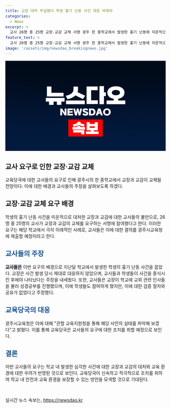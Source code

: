 ```yaml
---
title: 교장 대처 부실했다 학생 흉기 난동 사건 대응 바꿔야
categories:
  - News
excerpt: >
  교사 26명 중 25명 교장·교감 교체 서명 광주 한 중학교에서 발생한 흉기 난동에 미온적으로 대응한 교장과 교감을 교체해달라는 요구가 제기되었다. 학교 교사 대부분이 참여한 이 서명은 이례적이며, 광주시교육청은 해당 사안의 실태를 파악하기 위해 관할 교육지원청을 통해 조사할 예정이다. 교사들은 흉기 난동 발생 시 교장의 미온적 대응과 학교 내 성경공부 등을 지적하며, 교장과 교감의 교체를 요구하고 있다.
feature_text: >
  교사 26명 중 25명 교장·교감 교체 서명 광주 한 중학교에서 발생한 흉기 난동에 미온적으로 대응한 교장과 교감을 교체해달라는 요구가 제기되었다. 학교 교사 대부분이 참여한 이 서명은 이례적이며, 광주시교육청은 해당 사안의 실태를 파악하기 위해 관할 교육지원청을 통해 조사할 예정이다. 교사들은 흉기 난동 발생 시 교장의 미온적 대응과 학교 내 성경공부 등을 지적하며, 교장과 교감의 교체를 요구하고 있다.
image: '/assets/img/newsdao_breakingnews.jpg'
---
```


<p><img src="/assets/img/newsdao_breakingnews.jpg" alt="flaretime 속보" /></p>

<h2>교사 요구로 인한 교장·교감 교체</h2>

<p data-ke-size="size16">교육당국에 대한 교사들의 요구로 인해 광주시의 한 중학교에서 교장과 교감이 교체될 전망이다. 이에 대한 배경과 교사들의 주장을 살펴보도록 하겠다.</p>

<h2>교장·교감 교체 요구 배경</h2>

<p data-ke-size="size16">학생의 흉기 난동 사건을 미온적으로 대처한 교장과 교감에 대한 교사들의 불만으로, 26명 중 25명의 교사가 교장과 교감의 교체를 요구하는 서명에 참여했다고 한다. 이러한 요구는 해당 학교에서 극히 이례적인 사례로, 교사들은 이에 대한 결의를 광주시교육청에 제출할 예정이라고 한다.</p>

<h2><b><span style="color: #1a5490;">교사들의 주장</span></b></h2>

<p data-ke-size="size16"><b><span style="background-color: #21538527;">교사들은</span></b> 이번 요구의 배경으로 지난달 학교에서 발생한 학생의 흉기 난동 사건을 꼽았다. 교장은 사건 발생 당시 제대로 대응하지 않았으며, 교사들과 학생들이 사건을 종식시킨 후에야 나타났다는 주장을 내세웠다. 또한, 교사들은 교장이 학교에 교회 관련 인사들을 불러 성경공부를 진행했으며, 이에 학생들도 참여하게 했지만, 이에 대한 검증 절차와 공유가 없었다고 주장했다.</p>

<h2><b><span style="color: #1a5490;">교육당국의 대응</span></b></h2>

<p data-ke-size="size16">광주시교육청은 이에 대해 "관할 교육지원청을 통해 해당 사안의 실태를 파악해 보겠다"고 밝혔다. 이를 통해 교육당국은 교사들의 요구에 대한 조치를 취할 예정으로 보인다.</p>

<h2><b><span style="color: #1a5490;">결론</span></b></h2>

<p data-ke-size="size16">이번 교사들의 요구는 학교 내 발생한 심각한 사건에 대한 교장과 교감의 대처와 교육 환경에 대한 우려가 반영된 것으로 보인다. 교육당국이 신속하고 적극적으로 조치를 취하여 학교 내 안전과 교육 환경을 보장할 수 있는 방안을 모색할 것으로 기대된다.</p>

<p data-ke-size="size16">&nbsp;</p>
실시간 뉴스 속보는, <a href="https://newsdao.kr" rel="dofollow">https://newsdao.kr</a>


